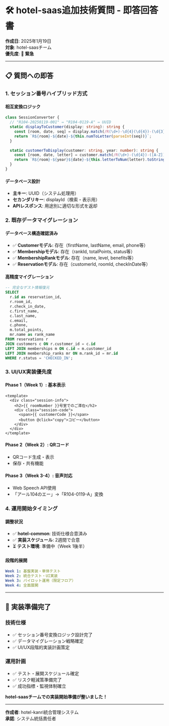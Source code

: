 # 🛠️ hotel-saas追加技術質問 - 即答回答書

**作成日**: 2025年1月19日  
**対象**: hotel-saasチーム  
**優先度**: 🔴 **緊急**

---

## 📋 **質問への即答**

### **1. セッション番号ハイブリッド方式**

#### **相互変換ロジック**
```typescript
class SessionConverter {
  // "R104-20250119-001" ⇔ "R104-0119-A" ⇔ UUID
  static displayToCustomer(display: string): string {
    const [room, date, seq] = display.match(/R(\d+)-\d{4}(\d{4})-(\d{3})/)?.slice(1) || [];
    return `R${room}-${date}-${this.numToLetter(parseInt(seq))}`;
  }
  
  static customerToDisplay(customer: string, year: number): string {
    const [room, date, letter] = customer.match(/R(\d+)-(\d{4})-([A-Z])/)?.slice(1) || [];
    return `R${room}-${year}${date}-${this.letterToNum(letter).toString().padStart(3, '0')}`;
  }
}
```

#### **データベース設計**
- **主キー**: UUID（システム処理用）
- **セカンダリキー**: displayId（検索・表示用）
- **APIレスポンス**: 用途別に適切な形式を返却

### **2. 既存データマイグレーション**

#### **データベース構造確認済み**
- ✅ **Customerモデル**: 存在（firstName, lastName, email, phone等）
- ✅ **Membershipモデル**: 存在（rankId, totalPoints, status等）
- ✅ **MembershipRankモデル**: 存在（name, level, benefits等）
- ✅ **Reservationモデル**: 存在（customerId, roomId, checkInDate等）

#### **高精度マイグレーション**
```sql
-- 完全なゲスト情報復元
SELECT 
  r.id as reservation_id,
  r.room_id,
  r.check_in_date,
  c.first_name,
  c.last_name,
  c.email,
  c.phone,
  m.total_points,
  mr.name as rank_name
FROM reservations r
JOIN customers c ON r.customer_id = c.id
LEFT JOIN memberships m ON c.id = m.customer_id
LEFT JOIN membership_ranks mr ON m.rank_id = mr.id
WHERE r.status = 'CHECKED_IN';
```

### **3. UI/UX実装優先度**

#### **Phase 1（Week 1）: 基本表示**
```vue
<template>
  <div class="session-info">
    <h2>{{ roomNumber }}号室でのご滞在</h2>
    <div class="session-code">
      <span>{{ customerCode }}</span>
      <button @click="copy">コピー</button>
    </div>
  </div>
</template>
```

#### **Phase 2（Week 2）: QRコード**
- QRコード生成・表示
- 保存・共有機能

#### **Phase 3（Week 3-4）: 音声対応**
- Web Speech API使用
- 「アール104のエー」→「R104-0119-A」変換

### **4. 運用開始タイミング**

#### **調整状況**
- ✅ **hotel-common**: 技術仕様合意済み
- ✅ **実装スケジュール**: 2週間で合意
- ⏳ **テスト環境**: 準備中（Week 1後半）

#### **段階的展開**
```yaml
Week 1: 基盤実装・単体テスト
Week 2: 統合テスト・UI実装
Week 3: パイロット運用（限定フロア）
Week 4: 全面展開
```

---

## 🎯 **実装準備完了**

### **技術仕様**
- ✅ セッション番号変換ロジック設計完了
- ✅ データマイグレーション戦略確定
- ✅ UI/UX段階的実装計画策定

### **運用計画**
- ✅ テスト・展開スケジュール確定
- ✅ リスク軽減策準備完了
- ✅ 成功指標・監視体制確立

**hotel-saasチームでの実装開始準備が整いました！**

---

**作成者**: hotel-kanri統合管理システム  
**承認**: システム統括責任者





